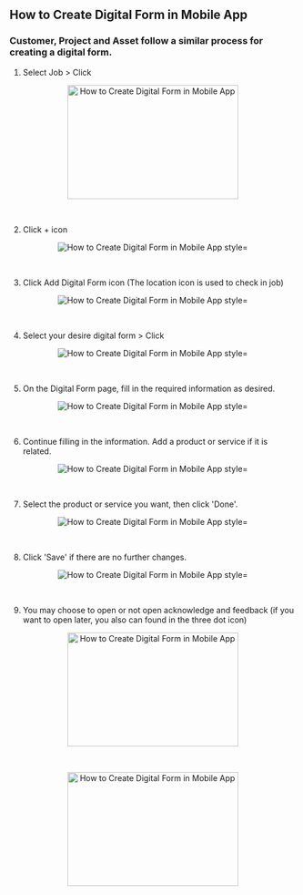 ## How to Create Digital Form in Mobile App
### Customer, Project and Asset follow a similar process for creating a digital form.
1) Select Job > Click <br>

<p align="center">
         <img src="img2/Create_Digital_Form_Mobile_Step_1.png" alt="How to Create Digital Form in Mobile App" style="width: 300px; height: 200px;">
</p><br>

2) Click + icon <br>

<p align="center">
         <img src="img2/Create_Digital_Form_Mobile_Step_2.png" alt="How to Create Digital Form in Mobile App style="width: 300px; height: 200px;"">
</p><br>

3) Click Add Digital Form icon
(The location icon is used to check in job) <br>

<p align="center">
         <img src="img2/Create_Digital_Form_Mobile_Step_3.png" alt="How to Create Digital Form in Mobile App style="width: 300px; height: 200px;"">
</p><br>

4) Select your desire digital form > Click <br>

<p align="center">
         <img src="img2/Create_Digital_Form_Mobile_Step_4.png" alt="How to Create Digital Form in Mobile App style="width: 300px; height: 200px;"">
</p><br>

5) On the Digital Form page, fill in the required information as desired.<br>

<p align="center">
         <img src="img2/Create_Digital_Form_Mobile_Step_5.png" alt="How to Create Digital Form in Mobile App style="width: 300px; height: 200px;"">
</p><br>

6) Continue filling in the information. Add a product or service if it is related.<br>

<p align="center">
         <img src="img2/Create_Digital_Form_Mobile_Step_6.png" alt="How to Create Digital Form in Mobile App style="width: 300px; height: 200px;"">
</p><br>

7) Select the product or service you want, then click 'Done'.<br>

<p align="center">
         <img src="img2/Create_Digital_Form_Mobile_Step_7.png" alt="How to Create Digital Form in Mobile App style="width: 300px; height: 200px;"">
</p><br>

8) Click 'Save' if there are no further changes.<br>

<p align="center">
         <img src="img2/Create_Digital_Form_Mobile_Step_8.png" alt="How to Create Digital Form in Mobile App style="width: 300px; height: 200px;"">
</p><br>

9) You may choose to open or not open acknowledge and feedback (if you want to open later, you also can found in the three dot icon)<br>

<p align="center">
         <img src="img2/Create_Digital_Form_Mobile_Step_9.png" alt="How to Create Digital Form in Mobile App" style="width: 300px; height: 200px;">
</p><br>

<p align="center">
         <img src="img2/Create_Digital_Form_Mobile_Step_10.png" alt="How to Create Digital Form in Mobile App" style="width: 300px; height: 200px;">
</p><br>
